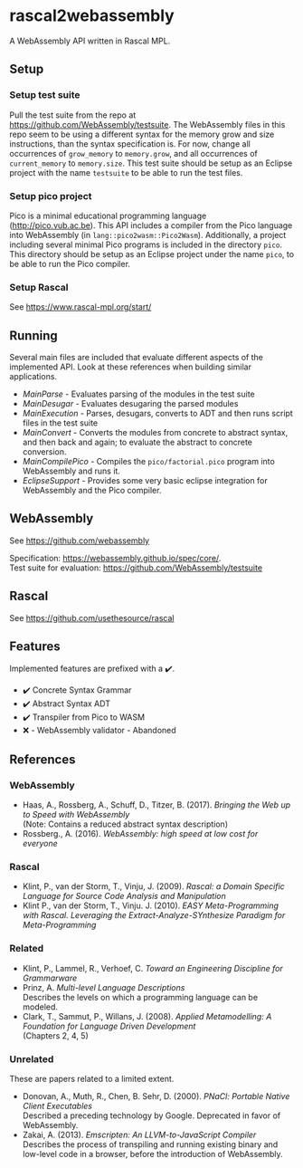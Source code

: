 # rascal2webassembly
A WebAssembly API written in Rascal MPL.

## Setup

### Setup test suite
Pull the test suite from the repo at <https://github.com/WebAssembly/testsuite>. The WebAssembly files in this repo seem to be using a different syntax for the memory grow and size instructions, than the syntax specification is. For now, change all occurrences of `grow_memory` to `memory.grow`, and all occurrences of `current_memory` to `memory.size`. This test suite should be setup as an Eclipse project with the name `testsuite` to be able to run the test files.

### Setup pico project
Pico is a minimal educational programming language (<http://pico.vub.ac.be>). This API includes a compiler from the Pico language into WebAssembly (in `lang::pico2wasm::Pico2Wasm`). Additionally, a project including several minimal Pico programs is included in the directory `pico`. This directory should be setup as an Eclipse project under the name `pico`, to be able to run the Pico compiler.

### Setup Rascal
See <https://www.rascal-mpl.org/start/>

## Running
Several main files are included that evaluate different aspects of the implemented API. Look at these references when building similar applications.
* *MainParse* - Evaluates parsing of the modules in the test suite
* *MainDesugar* - Evaluates desugaring the parsed modules
* *MainExecution* - Parses, desugars, converts to ADT and then runs script files in the test suite
* *MainConvert* - Converts the modules from concrete to abstract syntax, and then back and again; to evaluate the abstract to concrete conversion.
* *MainCompilePico* - Compiles the `pico/factorial.pico` program into WebAssembly and runs it.
* *EclipseSupport* - Provides some very basic eclipse integration for WebAssembly and the Pico compiler.

## WebAssembly
See <https://github.com/webassembly>

Specification: <https://webassembly.github.io/spec/core/>.\
Test suite for evaluation: <https://github.com/WebAssembly/testsuite>

## Rascal
See <https://github.com/usethesource/rascal>

## Features
Implemented features are prefixed with a :heavy_check_mark:.
* :heavy_check_mark: Concrete Syntax Grammar
* :heavy_check_mark: Abstract Syntax ADT
* :heavy_check_mark: Transpiler from Pico to WASM
* :x: - WebAssembly validator - Abandoned

## References

### WebAssembly
* Haas, A., Rossberg, A., Schuff, D., Titzer, B. (2017). *Bringing the Web up to Speed with WebAssembly*\
  (Note: Contains a reduced abstract syntax description)
* Rossberg., A. (2016). *WebAssembly: high speed at low cost for everyone*

### Rascal
* Klint, P., van der Storm, T., Vinju, J. (2009). *Rascal: a Domain Specific Language for Source Code Analysis and Manipulation*
* Klint P., van der Storm, T., Vinju. J. (2010). *EASY Meta-Programming with Rascal. Leveraging the Extract-Analyze-SYnthesize Paradigm for Meta-Programming*

### Related
* Klint, P., Lammel, R., Verhoef, C. *Toward an Engineering Discipline for Grammarware*
* Prinz, A. *Multi-level Language Descriptions*\
  Describes the levels on which a programming language can be modeled.
* Clark, T., Sammut, P., Willans, J. (2008). *Applied Metamodelling: A Foundation for Language Driven Development*\
  (Chapters 2, 4, 5)

### Unrelated
These are papers related to a limited extent.
* Donovan, A., Muth, R., Chen, B. Sehr, D. (2000). *PNaCl: Portable Native Client Executables*\
  Described a preceding technology by Google. Deprecated in favor of WebAssembly.
* Zakai, A. (2013). *Emscripten: An LLVM-to-JavaScript Compiler*\
  Describes the process of transpiling and running existing binary and low-level code in a browser, before the introduction of WebAssembly.
